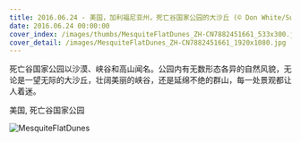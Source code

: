 ```yaml
---
title: 2016.06.24 - 美国，加利福尼亚州，死亡谷国家公园的大沙丘 (© Don White/SuperStock/Alamy)
date: 2016.06.24 00:00:00
cover_index: /images/thumbs/MesquiteFlatDunes_ZH-CN7882451661_533x300.jpg
cover_detail: /images/MesquiteFlatDunes_ZH-CN7882451661_1920x1080.jpg
---
```


死亡谷国家公园以沙漠、峡谷和高山闻名。公园内有无数形态各异的自然风貌，无论是一望无际的大沙丘，壮阔美丽的峡谷，还是延绵不绝的群山，每一处景观都让人着迷。

美国, 死亡谷国家公园

![MesquiteFlatDunes](/images/MesquiteFlatDunes_ZH-CN7882451661_1920x1080.jpg)
